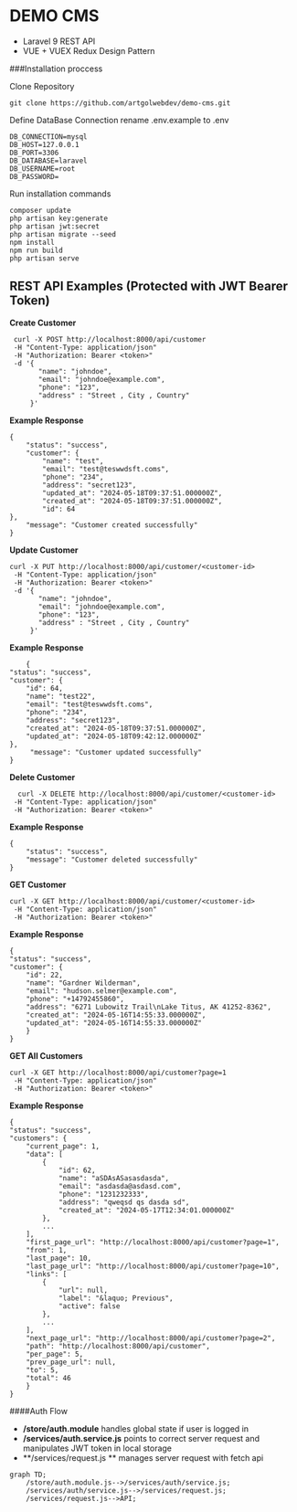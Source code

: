 # DEMO CMS 

- Laravel 9 REST API 
- VUE + VUEX Redux Design Pattern 


###Installation proccess


Clone Repository

`git clone https://github.com/artgolwebdev/demo-cms.git`

Define DataBase Connection
rename .env.example to .env

	DB_CONNECTION=mysql
	DB_HOST=127.0.0.1
	DB_PORT=3306
	DB_DATABASE=laravel
	DB_USERNAME=root
	DB_PASSWORD=

Run installation commands

    composer update 
    php artisan key:generate
    php artisan jwt:secret
    php artisan migrate --seed 
	npm install
	npm run build 
	php artisan serve 

## REST API Examples (Protected with JWT Bearer Token)
**Create Customer**

	 curl -X POST http://localhost:8000/api/customer 
     -H "Content-Type: application/json" 
     -H "Authorization: Bearer <token>" 
     -d '{
           "name": "johndoe",
           "email": "johndoe@example.com",
           "phone": "123",
		   "address" : "Street , City , Country"
         }'
		 

**Example Response**

	{
    	"status": "success",
    	"customer": {
        	"name": "test",
        	"email": "test@teswwdsft.coms",
        	"phone": "234",
        	"address": "secret123",
        	"updated_at": "2024-05-18T09:37:51.000000Z",
        	"created_at": "2024-05-18T09:37:51.000000Z",
        	"id": 64
    },
    	"message": "Customer created successfully"
	}

**Update Customer**

	curl -X PUT http://localhost:8000/api/customer/<customer-id>
     -H "Content-Type: application/json" 
     -H "Authorization: Bearer <token>" 
     -d '{
           "name": "johndoe",
           "email": "johndoe@example.com",
           "phone": "123",
		   "address" : "Street , City , Country"
         }'

**Example Response**

		{
    "status": "success",
    "customer": {
        "id": 64,
        "name": "test22",
        "email": "test@teswwdsft.coms",
        "phone": "234",
        "address": "secret123",
        "created_at": "2024-05-18T09:37:51.000000Z",
        "updated_at": "2024-05-18T09:42:12.000000Z"
    },
   		 "message": "Customer updated successfully"
	}

**Delete Customer**

	  curl -X DELETE http://localhost:8000/api/customer/<customer-id>
     -H "Content-Type: application/json" 
     -H "Authorization: Bearer <token>" 

**Example Response**
		
	{
    	"status": "success",
    	"message": "Customer deleted successfully"
	}


**GET Customer**

	curl -X GET http://localhost:8000/api/customer/<customer-id> 
     -H "Content-Type: application/json" 
     -H "Authorization: Bearer <token>" 

**Example Response**

	{
    "status": "success",
    "customer": {
        "id": 22,
        "name": "Gardner Wilderman",
        "email": "hudson.selmer@example.com",
        "phone": "+14792455860",
        "address": "6271 Lubowitz Trail\nLake Titus, AK 41252-8362",
        "created_at": "2024-05-16T14:55:33.000000Z",
        "updated_at": "2024-05-16T14:55:33.000000Z"
    	}
	}

**GET All Customers**

	curl -X GET http://localhost:8000/api/customer?page=1 
     -H "Content-Type: application/json" 
     -H "Authorization: Bearer <token>" 

**Example Response**

	{
    "status": "success",
    "customers": {
        "current_page": 1,
        "data": [
            {
                "id": 62,
                "name": "aSDAsASasasdasda",
                "email": "asdasda@asdasd.com",
                "phone": "1231232333",
                "address": "qweqsd qs dasda sd",
                "created_at": "2024-05-17T12:34:01.000000Z"
            },
            ...
        ],
        "first_page_url": "http://localhost:8000/api/customer?page=1",
        "from": 1,
        "last_page": 10,
        "last_page_url": "http://localhost:8000/api/customer?page=10",
        "links": [
            {
                "url": null,
                "label": "&laquo; Previous",
                "active": false
            },
            ...
        ],
        "next_page_url": "http://localhost:8000/api/customer?page=2",
        "path": "http://localhost:8000/api/customer",
        "per_page": 5,
        "prev_page_url": null,
        "to": 5,
        "total": 46
    	}
	}


####Auth Flow 

- **/store/auth.module**
handles global state if user is logged in
- **/services/auth.service.js**
points to correct server request and manipulates JWT token in local storage
- **/services/request.js **
manages server request with fetch api 

```mermaid
graph TD;
    /store/auth.module.js-->/services/auth/service.js;
    /services/auth/service.js-->/services/request.js;
    /services/request.js-->API;
    